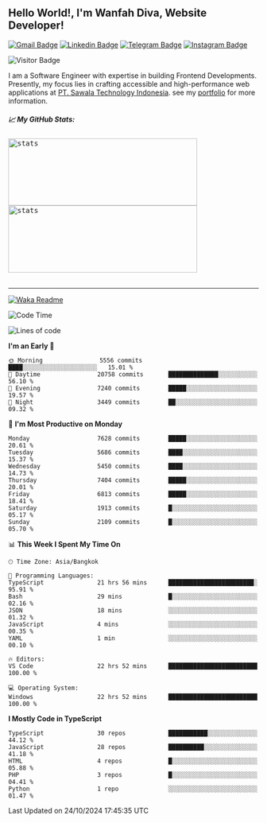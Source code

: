 ## Hello World!, I'm Wanfah Diva, Website Developer!

[![Gmail Badge](https://img.shields.io/badge/-Gmail-white?style=plastic&logo=Gmail&link=mailto:aditputrafirmansyah@gmail.com)](mailto:wanfahdivaa@gmail.com)
[![Linkedin Badge](https://img.shields.io/badge/-LinkedIn-blue?style=plastic&logo=Linkedin&link=https://www.linkedin.com/in/aditputrafirmansyah/)](https://www.linkedin.com/in/wanfahdiva/)
[![Telegram Badge](https://img.shields.io/badge/-Telegram-blue?style=plastic&logo=telegram&link=https://t.me/Adithya_13)](https://t.me/wanfahdiva)
[![Instagram Badge](https://img.shields.io/badge/-Instagram-white?style=plastic&logo=instagram&link=https://www.instagram.com/adithya_firmansyahputra/)](https://www.instagram.com/wnfhdva/)

![Visitor Badge](https://visitor-badge.laobi.icu/badge?page_id=wanfahdiva.wanfahdiva)

<p>
I am a Software Engineer with expertise in building Frontend Developments.
Presently, my focus lies in crafting accessible and high-performance web applications at  <a href="https://sawala/tech" target="_blank">PT. Sawala Technology Indonesia</a>. see my <a href="http://wanfahdiva-com.vercel.app/" target="_blank">portfolio</a> for more information.
</p>

<h5 align="left">
  
📈 **My GitHub Stats:**

</h5>

<div align="left">
<kbd>
    <img height="135em" width="380em" alt="stats" src="https://github-readme-streak-stats.herokuapp.com?user=wanfahdiva&theme=tokyonight_duo&hide_border=true&dates=27DDC9" />
</kbd>
<kbd>
    <img height="135em" width="380em" alt="stats" src="https://github-readme-activity-graph.vercel.app/graph?username=wanfahdiva&theme=react&hide_title=true"></kbd>
</div>

<br />

---

[![Waka Readme](https://github.com/wanfahdiva/wanfahdiva/actions/workflows/waka.yml/badge.svg)](https://github.com/wanfahdiva/wanfahdiva/actions/workflows/waka.yml)

<!--START_SECTION:waka-->
![Code Time](http://img.shields.io/badge/Code%20Time-1%2C302%20hrs%2038%20mins-blue)

![Lines of code](https://img.shields.io/badge/From%20Hello%20World%20I%27ve%20Written-20.8%20million%20lines%20of%20code-blue)

**I'm an Early 🐤** 

```text
🌞 Morning                5556 commits        ████░░░░░░░░░░░░░░░░░░░░░   15.01 % 
🌆 Daytime                20758 commits       ██████████████░░░░░░░░░░░   56.10 % 
🌃 Evening                7240 commits        █████░░░░░░░░░░░░░░░░░░░░   19.57 % 
🌙 Night                  3449 commits        ██░░░░░░░░░░░░░░░░░░░░░░░   09.32 % 
```
📅 **I'm Most Productive on Monday** 

```text
Monday                   7628 commits        █████░░░░░░░░░░░░░░░░░░░░   20.61 % 
Tuesday                  5686 commits        ████░░░░░░░░░░░░░░░░░░░░░   15.37 % 
Wednesday                5450 commits        ████░░░░░░░░░░░░░░░░░░░░░   14.73 % 
Thursday                 7404 commits        █████░░░░░░░░░░░░░░░░░░░░   20.01 % 
Friday                   6813 commits        █████░░░░░░░░░░░░░░░░░░░░   18.41 % 
Saturday                 1913 commits        █░░░░░░░░░░░░░░░░░░░░░░░░   05.17 % 
Sunday                   2109 commits        █░░░░░░░░░░░░░░░░░░░░░░░░   05.70 % 
```


📊 **This Week I Spent My Time On** 

```text
🕑︎ Time Zone: Asia/Bangkok

💬 Programming Languages: 
TypeScript               21 hrs 56 mins      ████████████████████████░   95.91 % 
Bash                     29 mins             █░░░░░░░░░░░░░░░░░░░░░░░░   02.16 % 
JSON                     18 mins             ░░░░░░░░░░░░░░░░░░░░░░░░░   01.32 % 
JavaScript               4 mins              ░░░░░░░░░░░░░░░░░░░░░░░░░   00.35 % 
YAML                     1 min               ░░░░░░░░░░░░░░░░░░░░░░░░░   00.10 % 

🔥 Editors: 
VS Code                  22 hrs 52 mins      █████████████████████████   100.00 % 

💻 Operating System: 
Windows                  22 hrs 52 mins      █████████████████████████   100.00 % 
```

**I Mostly Code in TypeScript** 

```text
TypeScript               30 repos            ███████████░░░░░░░░░░░░░░   44.12 % 
JavaScript               28 repos            ██████████░░░░░░░░░░░░░░░   41.18 % 
HTML                     4 repos             █░░░░░░░░░░░░░░░░░░░░░░░░   05.88 % 
PHP                      3 repos             █░░░░░░░░░░░░░░░░░░░░░░░░   04.41 % 
Python                   1 repo              ░░░░░░░░░░░░░░░░░░░░░░░░░   01.47 % 
```




 Last Updated on 24/10/2024 17:45:35 UTC
<!--END_SECTION:waka-->

